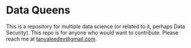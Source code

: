 # Data Queens


This is a repository for multiple data science (or related to it, perhaps Data Security). This repo is for anyone who would want to contribute. Please reach me at tanyaleedev@gmail.com.